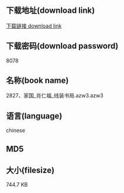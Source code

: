 ## 下载地址(download link)
[下载链接 download link](https://voluble-croquembouche-d321dc.netlify.app/?s=2827%E3%80%81%E5%AE%B6%E5%9B%BD_%E8%82%96%E4%BB%81%E7%A6%8F_%E7%BA%BF%E8%A3%85%E4%B9%A6%E5%B1%80.azw3)

## 下载密码(download password)
8078

## 名称(book name)
2827、家国_肖仁福_线装书局.azw3.azw3

## 语言(language)
chinese

## MD5


## 大小(filesize)
744.7 KB
